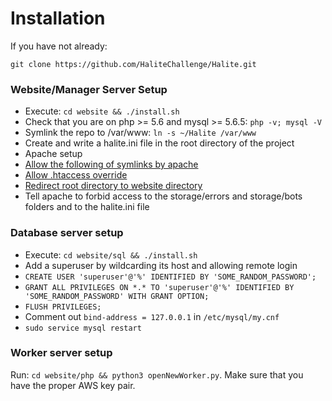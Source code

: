 # Installation

If you have not already:

```
git clone https://github.com/HaliteChallenge/Halite.git
```

### Website/Manager Server Setup

* Execute: `cd website && ./install.sh`
* Check that you are on php >= 5.6 and mysql >= 5.6.5: `php -v; mysql -V`
* Symlink the repo to /var/www: `ln -s ~/Halite /var/www`
* Create and write a halite.ini file in the root directory of the project
* Apache setup
 * [Allow the following of symlinks by apache](http://superuser.com/questions/244245/how-do-i-get-apache-to-follow-symlinks)
 * [Allow .htaccess override](http://stackoverflow.com/a/22526144)
 * [Redirect root directory to website directory](http://serverfault.com/questions/9992/how-to-get-apache2-to-redirect-to-a-subdirectory)
 * Tell apache to forbid access to the storage/errors and storage/bots folders and to the halite.ini file

### Database server setup

* Execute: `cd website/sql && ./install.sh`
* Add a superuser by wildcarding its host and allowing remote login
 * `CREATE USER 'superuser'@'%' IDENTIFIED BY 'SOME_RANDOM_PASSWORD';`
 * `GRANT ALL PRIVILEGES ON *.* TO 'superuser'@'%' IDENTIFIED BY 'SOME_RANDOM_PASSWORD' WITH GRANT OPTION;`
 * `FLUSH PRIVILEGES;`
 * Comment out `bind-address = 127.0.0.1` in `/etc/mysql/my.cnf`
 * `sudo service mysql restart`

### Worker server setup

Run: `cd website/php && python3 openNewWorker.py`. Make sure that you have the proper AWS key pair.
